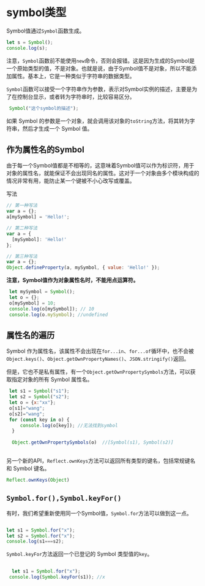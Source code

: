 # symbol类型

Symbol值通过`Symbol`函数生成。

```js
let s = Symbol();
console.log(s);
```

注意，`Symbol`函数前不能使用`new`命令，否则会报错。这是因为生成的Symbol是一个原始类型的值，不是对象。也就是说，由于Symbol值不是对象，所以不能添加属性。基本上，它是一种类似于字符串的数据类型。

`Symbol`函数可以接受一个字符串作为参数，表示对Symbol实例的描述，主要是为了在控制台显示，或者转为字符串时，比较容易区分。

```js
 Symbol("这个symbol的描述");
```

如果 Symbol 的参数是一个对象，就会调用该对象的`toString`方法，将其转为字符串，然后才生成一个 Symbol 值。



## 作为属性名的Symbol

由于每一个Symbol值都是不相等的，这意味着Symbol值可以作为标识符，用于对象的属性名，就能保证不会出现同名的属性。这对于一个对象由多个模块构成的情况非常有用，能防止某一个键被不小心改写或覆盖。

写法

```js
// 第一种写法
var a = {};
a[mySymbol] = 'Hello!';

// 第二种写法
var a = {
  [mySymbol]: 'Hello!'
};

// 第三种写法
var a = {};
Object.defineProperty(a, mySymbol, { value: 'Hello!' });
```

**注意，Symbol值作为对象属性名时，不能用点运算符。**

```js
 let mySymbol = Symbol();
 let o = {};
 o[mySymbol] = 10;
 console.log(o[mySymbol]); // 10
 console.log(o.mySymbol); //undefined
```

## 属性名的遍历

Symbol 作为属性名，该属性不会出现在`for...in`、`for...of`循环中，也不会被`Object.keys()`、`Object.getOwnPropertyNames()`、`JSON.stringify()`返回。

但是，它也不是私有属性，有一个`Object.getOwnPropertySymbols`方法，可以获取指定对象的所有 Symbol 属性名。

```js
 let s1 = Symbol("s1");
 let s2 = Symbol("s2");
 let o = {x:"xx"};
 o[s1]="wang";
 o[s2]="wang";
 for (const key in o) {
     console.log(o[key]); //无法找到symbol
  }
  
  Object.getOwnPropertySymbols(o)  //[Symbol(s1), Symbol(s2)]
  
```

另一个新的API，`Reflect.ownKeys`方法可以返回所有类型的键名，包括常规键名和 Symbol 键名。

```js
Reflect.ownKeys(Object)
```

## `Symbol.for(),Symbol.keyFor()`

有时，我们希望重新使用同一个Symbol值，`Symbol.for`方法可以做到这一点。

```js

let s1 = Symbol.for("x");
let s2 = Symbol.for("x");
console.log(s1===s2);

```

`Symbol.keyFor`方法返回一个已登记的 Symbol 类型值的`key`。

```js
 
  let s1 = Symbol.for("x");
 console.log(Symbol.keyFor(s1)); //x
 
```

